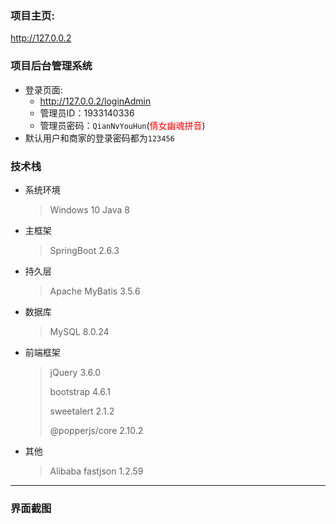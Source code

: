 ### 项目主页:

http://127.0.0.2

### 项目后台管理系统

- 登录页面:
  - http://127.0.0.2/loginAdmin
  - 管理员ID：1933140336
  - 管理员密码：`QianNvYouHun`(<span style='color:red;'>倩女幽魂拼音</span>)
- 默认用户和商家的登录密码都为`123456`

### 技术栈

- 系统环境

  > Windows 10
  > Java 8

- 主框架

  > SpringBoot 2.6.3

- 持久层

  > Apache MyBatis 3.5.6

- 数据库

  > MySQL 8.0.24

- 前端框架

  > jQuery 3.6.0
  >
  > bootstrap 4.6.1
  >
  > sweetalert 2.1.2
  >
  > @popperjs/core 2.10.2

- 其他

  > Alibaba fastjson 1.2.59

------

### 界面截图

